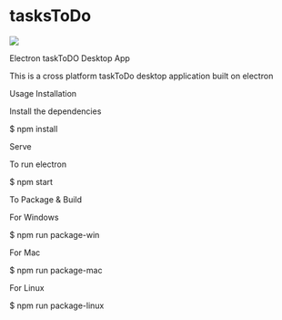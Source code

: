 # tasksToDo

![](https://ibb.co/ypbm9J4.png)

Electron taskToDO Desktop App

This is a cross platform taskToDo desktop application built on electron

Usage
Installation

Install the dependencies

$ npm install

Serve

To run electron

$ npm start

To Package & Build

For Windows

$ npm run package-win

For Mac

$ npm run package-mac

For Linux

$ npm run package-linux
